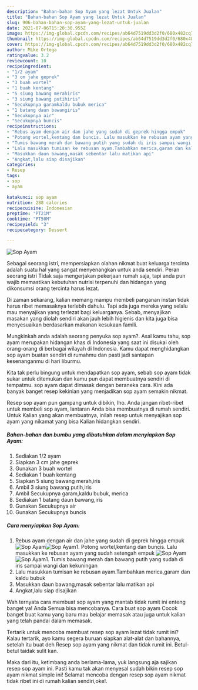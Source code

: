 ```yaml
---
description: "Bahan-bahan Sop Ayam yang lezat Untuk Jualan"
title: "Bahan-bahan Sop Ayam yang lezat Untuk Jualan"
slug: 906-bahan-bahan-sop-ayam-yang-lezat-untuk-jualan
date: 2021-07-06T15:20:30.955Z
image: https://img-global.cpcdn.com/recipes/ab64d7519dd3d2f0/680x482cq70/sop-ayam-foto-resep-utama.jpg
thumbnail: https://img-global.cpcdn.com/recipes/ab64d7519dd3d2f0/680x482cq70/sop-ayam-foto-resep-utama.jpg
cover: https://img-global.cpcdn.com/recipes/ab64d7519dd3d2f0/680x482cq70/sop-ayam-foto-resep-utama.jpg
author: Mike Ortega
ratingvalue: 3.2
reviewcount: 10
recipeingredient:
- "1/2 ayam"
- "3 cm jahe geprek"
- "3 buah wortel"
- "1 buah kentang"
- "5 siung bawang merahiris"
- "3 siung bawang putihiris"
- "Secukupnya garamkaldu bubuk merica"
- "1 batang daun bawangiris"
- "Secukupnya air"
- "Secukupnya buncis"
recipeinstructions:
- "Rebus ayam dengan air dan jahe yang sudah di geprek hingga empuk"
- "Potong wortel,kentang dan buncis. Lalu masukkan ke rebusan ayam yang sudah setengah empuk"
- "Tumis bawang merah dan bawang putih yang sudah di iris sampai wangi dan kekuningan"
- "Lalu masukkan tumisan ke rebusan ayam.Tambahkan merica,garam dan kaldu bubuk"
- "Masukkan daun bawang,masak sebentar lalu matikan api"
- "Angkat,lalu siap disajikan"
categories:
- Resep
tags:
- sop
- ayam

katakunci: sop ayam 
nutrition: 288 calories
recipecuisine: Indonesian
preptime: "PT21M"
cooktime: "PT50M"
recipeyield: "3"
recipecategory: Dessert

---
```



![Sop Ayam](https://img-global.cpcdn.com/recipes/ab64d7519dd3d2f0/680x482cq70/sop-ayam-foto-resep-utama.jpg)

Sebagai seorang istri, mempersiapkan olahan nikmat buat keluarga tercinta adalah suatu hal yang sangat menyenangkan untuk anda sendiri. Peran seorang istri Tidak saja mengerjakan pekerjaan rumah saja, tapi anda pun wajib memastikan kebutuhan nutrisi terpenuhi dan hidangan yang dikonsumsi orang tercinta harus lezat.

Di zaman  sekarang, kalian memang mampu membeli panganan instan tidak harus ribet memasaknya terlebih dahulu. Tapi ada juga mereka yang selalu mau menyajikan yang terlezat bagi keluarganya. Sebab, menyajikan masakan yang diolah sendiri akan jauh lebih higienis dan kita juga bisa menyesuaikan berdasarkan makanan kesukaan famili. 



Mungkinkah anda adalah seorang penyuka sop ayam?. Asal kamu tahu, sop ayam merupakan hidangan khas di Indonesia yang saat ini disukai oleh orang-orang di berbagai wilayah di Indonesia. Kamu dapat menghidangkan sop ayam buatan sendiri di rumahmu dan pasti jadi santapan kesenanganmu di hari liburmu.

Kita tak perlu bingung untuk mendapatkan sop ayam, sebab sop ayam tidak sukar untuk ditemukan dan kamu pun dapat membuatnya sendiri di tempatmu. sop ayam dapat dimasak dengan beraneka cara. Kini ada banyak banget resep kekinian yang menjadikan sop ayam semakin nikmat.

Resep sop ayam pun gampang untuk dibikin, lho. Anda jangan ribet-ribet untuk membeli sop ayam, lantaran Anda bisa membuatnya di rumah sendiri. Untuk Kalian yang akan membuatnya, inilah resep untuk menyajikan sop ayam yang nikamat yang bisa Kalian hidangkan sendiri.

<!--inarticleads1-->

##### Bahan-bahan dan bumbu yang dibutuhkan dalam menyiapkan Sop Ayam:

1. Sediakan 1/2 ayam
1. Siapkan 3 cm jahe geprek
1. Gunakan 3 buah wortel
1. Sediakan 1 buah kentang
1. Siapkan 5 siung bawang merah,iris
1. Ambil 3 siung bawang putih,iris
1. Ambil Secukupnya garam,kaldu bubuk, merica
1. Sediakan 1 batang daun bawang,iris
1. Gunakan Secukupnya air
1. Gunakan Secukupnya buncis




<!--inarticleads2-->

##### Cara menyiapkan Sop Ayam:

1. Rebus ayam dengan air dan jahe yang sudah di geprek hingga empuk
<img src="https://img-global.cpcdn.com/steps/6d8e6d9d64418adf/160x128cq70/sop-ayam-langkah-memasak-1-foto.jpg" alt="Sop Ayam"><img src="https://img-global.cpcdn.com/steps/37fb62e3b9758f79/160x128cq70/sop-ayam-langkah-memasak-1-foto.jpg" alt="Sop Ayam">1. Potong wortel,kentang dan buncis. Lalu masukkan ke rebusan ayam yang sudah setengah empuk
<img src="https://img-global.cpcdn.com/steps/b9d3cd5fbc5d8970/160x128cq70/sop-ayam-langkah-memasak-2-foto.jpg" alt="Sop Ayam"><img src="https://img-global.cpcdn.com/steps/2b491f4ce6b9934c/160x128cq70/sop-ayam-langkah-memasak-2-foto.jpg" alt="Sop Ayam">1. Tumis bawang merah dan bawang putih yang sudah di iris sampai wangi dan kekuningan
1. Lalu masukkan tumisan ke rebusan ayam.Tambahkan merica,garam dan kaldu bubuk
1. Masukkan daun bawang,masak sebentar lalu matikan api
1. Angkat,lalu siap disajikan




Wah ternyata cara membuat sop ayam yang mantab tidak rumit ini enteng banget ya! Anda Semua bisa mencobanya. Cara buat sop ayam Cocok banget buat kamu yang baru mau belajar memasak atau juga untuk kalian yang telah pandai dalam memasak.

Tertarik untuk mencoba membuat resep sop ayam lezat tidak rumit ini? Kalau tertarik, ayo kamu segera buruan siapkan alat-alat dan bahannya, setelah itu buat deh Resep sop ayam yang nikmat dan tidak rumit ini. Betul-betul taidak sulit kan. 

Maka dari itu, ketimbang anda berlama-lama, yuk langsung aja sajikan resep sop ayam ini. Pasti kamu tak akan menyesal sudah bikin resep sop ayam nikmat simple ini! Selamat mencoba dengan resep sop ayam nikmat tidak ribet ini di rumah kalian sendiri,oke!.

